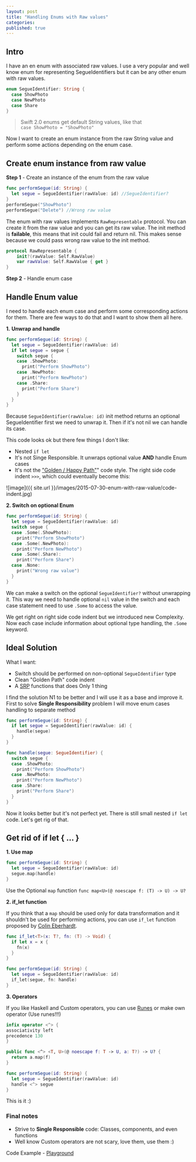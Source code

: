 ```yaml
---
layout: post
title: "Handling Enums with Raw values"
categories:
published: true
---
```


## Intro
I have an en enum with associated raw values. I use a very popular and well know enum for representing SegueIdentifiers but it can be any other enum with raw values.

```swift
enum SegueIdentifier: String {
  case ShowPhoto
  case NewPhoto
  case Share
}
```
> Swift 2.0 enums get default String values, like that   
> `case ShowPhoto = "ShowPhoto"`

Now I want to create an enum instance from the raw String value and perform some actions depending on the enum case.

## Create enum instance from raw value

**Step 1** - Create an instance of the enum from the raw value

```swift
func performSegue(id: String) {
  let segue = SegueIdentifier(rawValue: id) //SegueIdentifier?
}
performSegue("ShowPhoto")
performSegue("Delete") //Wrong raw value
```

The enum with raw values implements `RawRepresentable` protocol. You can create it from the raw value and you can get its raw value. The init method is **failable**, this means that init could fail and return nil. This makes sense because we could pass wrong raw value to the init method.

```Swift 
protocol RawRepresentable {
    init?(rawValue: Self.RawValue)
    var rawValue: Self.RawValue { get }
}
```
**Step 2** - Handle enum case

## Handle Enum value

I need to handle each enum case and perform some corresponding actions for them. There are few ways to do that and I want to show them all here. 

**1.** **Unwrap and handle**

```swift
func performSegue(id: String) {
  let segue = SegueIdentifier(rawValue: id)
  if let segue = segue {
    switch segue {
    case .ShowPhoto:
      print("Perform ShowPhoto")
    case .NewPhoto:
      print("Perform NewPhoto")
    case .Share:
      print("Perform Share")
    }
  }
}
```

Because `SegueIdentifier(rawValue: id)` init method returns an optional SegueIdentifier first we need to unwrap it. Then if it's not nil we can handle its case.

This code looks ok but there few things I don't like: 
 
 - Nested `if let` 
 - It's not Singe Responsible. It unwraps optional value **AND** handle Enum cases
 - It's not the ["Golden / Happy Path"](http://www.wikiwand.com/en/Happy_path)" code style. The right side code indent `>>>`, which could eventually become this:
 
![image]({{ site.url }}/images/2015-07-30-enum-with-raw-value/code-indent.jpg)

**2. Switch on optional Enum** 

```swift
func performSegue(id: String) {
  let segue = SegueIdentifier(rawValue: id)
  switch segue {
  case .Some(.ShowPhoto):
    print("Perform ShowPhoto")
  case .Some(.NewPhoto):
    print("Perform NewPhoto")
  case .Some(.Share):
    print("Perform Share")
  case .None:
    print("Wrong raw value")
  }
}
```
We can make a switch on the optional `SegueIdentifier?` without unwrapping it. This way we need to handle optional `nil` value in the switch and each case statement need to use `.Some` to access the value. 

We get right on right side code indent but we introduced new Complexity. Now each case include information about optional type handling, the `.Some` keyword.

## Ideal Solution

What I want: 

- Switch should be performed on non-optional `SegueIdentifier` type
- Clean "Golden Path" code indent
- A [SRP](http://www.wikiwand.com/en/Single_responsibility_principle) functions that does Only 1 thing

I find the solution N1 to be better and I will use it as a base and improve it. First to solve **Single Responsibility** problem I will move enum cases handling to separate method

```swift
func performSegue(id: String) {
  if let segue = SegueIdentifier(rawValue: id) {
    handle(segue)
  }
}

func handle(segue: SegueIdentifier) {
  switch segue {
  case .ShowPhoto:
    print("Perform ShowPhoto")
  case .NewPhoto:
    print("Perform NewPhoto")
  case .Share:
    print("Perform Share")
  }
}
```

Now it looks better but it's not perfect yet. There is still small nested `if let` code. Let's get rig of that.

## Get rid of if let { ... }

**1. Use map**

```swift
func performSegue(id: String) {
  let segue = SegueIdentifier(rawValue: id)
  segue.map(handle)
}
```
Use the Optional `map` function `func map<U>(@ noescape f: (T) -> U) -> U?`

**2. if_let function**

If you think that a `map` should be used only for data transformation and it shouldn't be used for performing actions, you can use `if_let` function proposed by [Colin Eberhardt](http://blog.scottlogic.com/2014/12/08/swift-optional-pyramids-of-doom.html).

```swift
func if_let<T>(x: T?, fn: (T) -> Void) {
  if let x = x {
    fn(x)
  }
}

func performSegue(id: String) {
  let segue = SegueIdentifier(rawValue: id)
  if_let(segue, fn: handle)
}
```

**3. Operators**

If you like Haskell and Custom operators, you can use [Runes](https://github.com/thoughtbot/runes)
or make own operator (Use runes!!!)

```swift
infix operator <^> {
associativity left
precedence 130
}

public func <^> <T, U>(@ noescape f: T -> U, a: T?) -> U? {
  return a.map(f)
}

func performSegue(id: String) {
  let segue = SegueIdentifier(rawValue: id)
  handle <^> segue
}
```

This is it :)

### Final notes

-  Strive to **Single Responsible** code: Classes, components, and even functions
-  Well know Custom operators are not scary, love them, use them :)

Code Example - [Playground](https://github.com/kostiakoval/kostiakoval.github.io/raw/master/code/2015-07-30-enum-with-raw-value/Enums.playground.zip)





